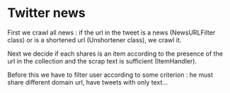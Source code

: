 # Twitter news

First we crawl all news : if the url in the tweet is a news (NewsURLFilter class) or is a shortened url (Unshortener class), we crawl it.

Next we decide if each shares is an item according to the presence of the url in the collection and the scrap text is sufficient (ItemHandler).

Before this we have to filter user according to some criterion : he must share different domain url, have tweets with only text...